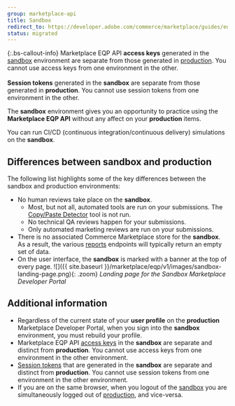 ```yaml
---
group: marketplace-api
title: Sandbox
redirect_to: https://developer.adobe.com/commerce/marketplace/guides/eqp/v1/sandbox/
status: migrated
---
```


{:.bs-callout-info}
Marketplace EQP API **access keys** generated in the [sandbox][2] environment are separate from those generated in [production][1].
You cannot use access keys from one environment in the other.
<br/><br/>
**Session tokens** generated in the **sandbox** are separate from those generated in **production**.
You cannot use session tokens from one environment in the other.

The **sandbox** environment gives you an opportunity to practice using the **Marketplace EQP API** without any affect on your **production** items.

You can run CI/CD (continuous integration/continuous delivery) simulations on the **sandbox**.

## Differences between sandbox and production

The following list highlights some of the key differences between the sandbox and production environments:

-  No human reviews take place on the **sandbox**.
   -  Most, but not all, automated tools are run on your submissions. The [Copy/Paste Detector](test-results.html#cpd) tool is not run.
   -  No technical QA reviews happen for your submissions.
   -  Only automated marketing reviews are run on your submissions.
-  There is no associated Commerce Marketplace store for the **sandbox**. As a result, the various [reports](reports.html) endpoints will typically return an empty set of data.
-  On the user interface, the **sandbox** is marked with a banner at the top of every page.
  ![]({{ site.baseurl }}/marketplace/eqp/v1/images/sandbox-landing-page.png){: .zoom}
  _Landing page for the Sandbox Marketplace Developer Portal_

## Additional information

-  Regardless of the current state of your **user profile** on the **production** Marketplace Developer Portal, when you sign into the **sandbox** environment, you must rebuild your profile.
-  Marketplace EQP API [access keys](access-keys.html) in the **sandbox** are separate and distinct from **production**. You cannot use access keys from one environment in the other environment.
-  [Session tokens](auth.html#session-token) that are generated in the **sandbox** are separate and distinct from **production**. You cannot use session tokens from one environment in the other environment.
-  If you are on the same browser, when you logout of the [sandbox][2] you are simultaneously logged out of [production][1], and vice-versa.

[1]: https://developer.magento.com
[2]: https://developer-stg.magento.com
